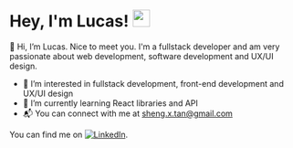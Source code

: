 # Hey, I'm Lucas! <img src="https://raw.githubusercontent.com/MartinHeinz/MartinHeinz/master/wave.gif" width="30px">

👋 Hi, I’m Lucas. Nice to meet you. I'm a fullstack developer and am very passionate about web development, software development and UX/UI design. 


- 👀 I’m interested in fullstack development, front-end development and UX/UI design
- 🌱 I’m currently learning React libraries and API
- :mailbox_with_mail: You can connect with me at sheng.x.tan@gmail.com


<!-- Actual text -->

You can find me on [![LinkedIn][2.2]][3].

<!-- Icons -->

[1.2]: http://i.imgur.com/wWzX9uB.png (twitter icon without padding)
[2.2]: https://raw.githubusercontent.com/MartinHeinz/MartinHeinz/master/linkedin-3-16.png (LinkedIn icon without padding)

<!-- Links to your social media accounts -->

[3]: https://www.linkedin.com/in/lucas-tan-081b66b8/

<!---
dimsumshifu/dimsumshifu is a ✨ special ✨ repository because its `README.md` (this file) appears on your GitHub profile.
You can click the Preview link to take a look at your changes.
--->
